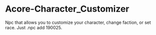 # Acore-Character_Customizer
Npc that allows you to customize your character, change faction, or set race. Just .npc add 190025.
